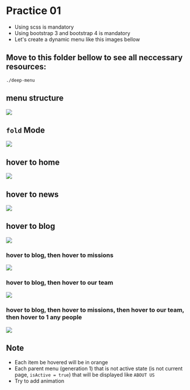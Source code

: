 # Practice 01
- Using scss is mandatory
- Using bootstrap 3 and bootstrap 4 is mandatory
- Let's create a dynamic menu like this images bellow

## Move to this folder bellow to see all neccessary resources:
```
./deep-menu
```

## menu structure
![](./deep-menu/structure.png "")

## `fold` Mode
![](./deep-menu/nothing.png "")

## hover to home
![](./deep-menu/hover-home.png "")

## hover to news
![](./deep-menu/hover-news.png "")

## hover to blog
![](./deep-menu/hover-blog.png "")

### hover to blog, then hover to missions
![](./deep-menu/hover-blog-mission.png "")

### hover to blog, then hover to our team
![](./deep-menu/hover-blog-our-team.png "")

### hover to blog, then hover to missions, then hover to our team, then hover to 1 any people
![](./deep-menu/hover-blog-our-team-gleb.png "")

## Note
- Each item be hovered will be in orange
- Each parent menu (generation 1) that is not active state (is not current page, `isActive = true`) that will be displayed like `ABOUT US`
- Try to add animation
